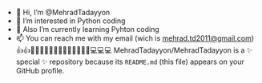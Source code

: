 - 👋 Hi, I’m @MehradTadayyon
- 👀 I’m interested in Python coding
- 🌱 Also I’m currently learning Pyhton coding
- 📫 You can reach me with my email (wich is mehrad.td2011@gmail.com)
👍👍🎉🎉🎉👨‍💻👨‍💻👨‍💻👨‍💻👨‍💻💻💻💻
MehradTadayyon/MehradTadayyon is a ✨ special ✨ repository because its `README.md` (this file) appears on your GitHub profile.
